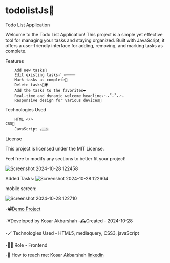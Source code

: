 # todolistJs📝
Todo List Application

Welcome to the Todo List Application! This project is a simple yet effective tool for managing your tasks and staying organized. Built with JavaScript, it offers a user-friendly interface for adding, removing, and marking tasks as complete.

Features

		Add new tasks📝
		Edit existing tasks-ˋˏ✄┈┈┈┈
		Mark tasks as complete🎯
		Delete tasks🧹🪣
		Add the tasks to the favorites❤️
		Real-time and dynamic welcome headline˖⁺‧₊˚♡˚₊‧⁺˖
		Responsive design for various devices📲

Technologies Used

		HTML </>
	CSS🎨
		JavaScript ｡🇯‌🇸‌



License

This project is licensed under the MIT License.

Feel free to modify any sections to better fit your project!

![Screenshot 2024-10-28 122458](https://github.com/user-attachments/assets/d85ea4a0-8be1-45c2-98ad-8ac4f02028fc)



Added Tasks:
![Screenshot 2024-10-28 122604](https://github.com/user-attachments/assets/33f3da77-206d-4fc3-aec9-f5f4346e5c49)


mobile screen:

![Screenshot 2024-10-28 122710](https://github.com/user-attachments/assets/b8f7d124-7e6c-4b0c-a1f3-da12f9d06972)




-📽️[Demo Project](https://kosarakbarshah.github.io/todolistJs/)

-💗Developed by Kosar Akbarshah
-🕰️Created - 2024-10-28

-🪄 Technologies Used - HTML5, mediaquery, CSS3, javaScript

-👩‍💻 Role - Frontend 

-💭 How to reach me: Kosar Akbarshah [linkedin](https://www.linkedin.com/in/tara-akbarshah-22102b1b6/)




